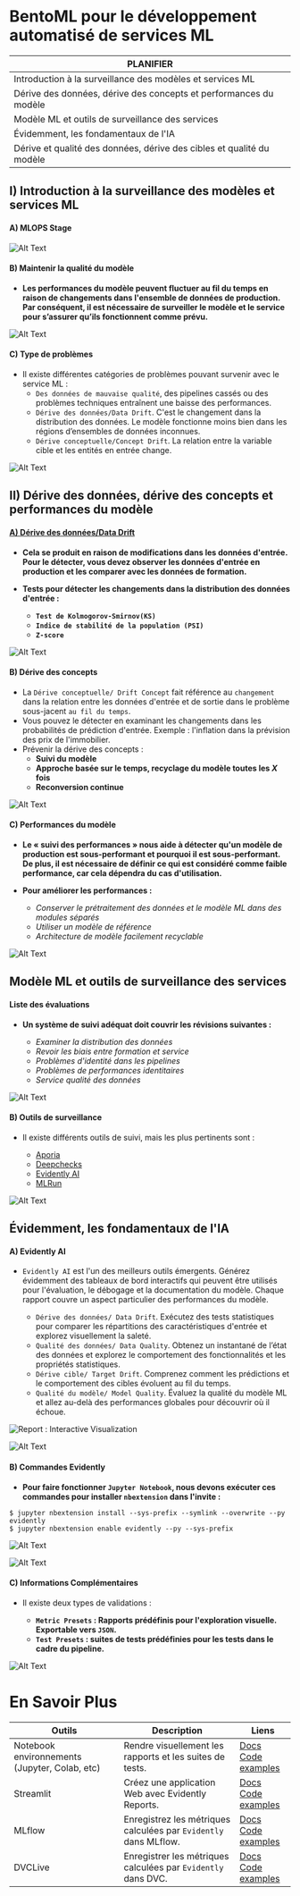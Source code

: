 # BentoML pour le développement automatisé de services ML

| PLANIFIER                                                             |
|-----------------------------------------------------------------------|
| Introduction à la surveillance des modèles et services ML             |
| Dérive des données, dérive des concepts et performances du modèle     |
| Modèle ML et outils de surveillance des services                      |
| Évidemment, les fondamentaux de l'IA                                  |
| Dérive et qualité des données, dérive des cibles et qualité du modèle |




## I) Introduction à la surveillance des modèles et services ML

#### A) MLOPS Stage

![Alt Text](images/image1a.jpg)

#### B) Maintenir la qualité du modèle
+ **Les performances du modèle peuvent fluctuer au fil du temps en raison de changements dans l'ensemble de données de production. Par conséquent, il est nécessaire de surveiller le modèle et le service pour s’assurer qu’ils fonctionnent comme prévu.**

![Alt Text](images/image2.png)

#### C) Type de problèmes
+ Il existe différentes catégories de problèmes pouvant survenir avec le service ML :
    + `Des données de mauvaise qualité`, des pipelines cassés ou des problèmes techniques entraînent une baisse des performances.
    + `Dérive des données/Data Drift`. C'est le changement dans la distribution des données. Le modèle fonctionne moins bien dans les régions d’ensembles de données inconnues.
    + `Dérive conceptuelle/Concept Drift`. La relation entre la variable cible et les entités en entrée change.
  

![Alt Text](images/image3.png)

## II) Dérive des données, dérive des concepts et performances du modèle

#### [A) Dérive des données/Data Drift](https://docs.evidentlyai.com/presets/data-drift)

+ **Cela se produit en raison de modifications dans les données d'entrée. Pour le détecter, vous devez observer les données d'entrée en production et les comparer avec les données de formation.**
+ **Tests pour détecter les changements dans la distribution des données d'entrée :**

    + **`Test de Kolmogorov-Smirnov(KS)`**
    + **`Indice de stabilité de la population (PSI)`**
    + **`Z-score`**

![Alt Text](images/image4.jpg)

#### B) Dérive des concepts

+ La `Dérive conceptuelle/ Drift Concept` fait référence au `changement` dans la relation entre les données d'entrée et de sortie dans le problème sous-jacent `au fil du temps`. 
+ Vous pouvez le détecter en examinant les changements dans les probabilités de prédiction d'entrée. Exemple : l'inflation dans la prévision des prix de l'immobilier.
+ Prévenir la dérive des concepts :
  + **Suivi du modèle**
  + **Approche basée sur le temps, recyclage du modèle toutes les *X* fois**
  + **Reconversion continue**

![Alt Text](images/image5.jpg)

#### C) Performances du modèle

+ **Le « suivi des performances » nous aide à détecter qu'un modèle de production est sous-performant et pourquoi il est sous-performant. De plus, il est nécessaire de définir ce qui est considéré comme faible performance, car cela dépendra du cas d'utilisation.**

+ **Pour améliorer les performances :**

  + *Conserver le prétraitement des données et le modèle ML dans des modules séparés*
  + *Utiliser un modèle de référence*
  + *Architecture de modèle facilement recyclable*

![Alt Text](images/image6.png)


##  Modèle ML et outils de surveillance des services

#### Liste des évaluations

+ **Un système de suivi adéquat doit couvrir les révisions suivantes :**

  + *Examiner la distribution des données*
  + *Revoir les biais entre formation et service*
  + *Problèmes d'identité dans les pipelines*
  + *Problèmes de performances identitaires*
  + *Service qualité des données*

![Alt Text](images/image7.jpg)

#### B) Outils de surveillance
+ Il existe différents outils de suivi, mais les plus pertinents sont :

  + [Aporia](https://www.aporia.com/learn/intro/)
  + [Deepchecks](https://docs.deepchecks.com/stable/getting-started/welcome.html)
  + [Evidently AI](https://docs.evidentlyai.com/)
  + [MLRun](https://docs.mlrun.org/en/latest/index.html)

![Alt Text](images/image8.jpg)


## Évidemment, les fondamentaux de l'IA

#### A) Evidently AI

+ `Evidently AI` est l'un des meilleurs outils émergents. Générez évidemment des tableaux de bord interactifs qui peuvent être utilisés pour l'évaluation, le débogage et la documentation du modèle. Chaque rapport couvre un aspect particulier des performances du modèle.

  + `Dérive des données/ Data Drift`. Exécutez des tests statistiques pour comparer les répartitions des caractéristiques d'entrée et explorez visuellement la saleté.
  + `Qualité des données/ Data Quality`. Obtenez un instantané de l’état des données et explorez le comportement des fonctionnalités et les propriétés statistiques.
  + `Dérive cible/ Target Drift`. Comprenez comment les prédictions et le comportement des cibles évoluent au fil du temps.
  + `Qualité du modèle/ Model Quality`. Évaluez la qualité du modèle ML et allez au-delà des performances globales pour découvrir où il échoue.
  
![Report : Interactive Visualization](https://2040421098-files.gitbook.io/~/files/v0/b/gitbook-x-prod.appspot.com/o/spaces%2FeE67gM4508ESQxkbpOxj%2Fuploads%2Fgit-blob-a8ab3ebb39a6dc1e624db45cde83454ab00bd79d%2Fevidently_reports_main-min.png?alt=media&token=eb32c4aa-c92e-41e0-8160-9379f7c3cef9)


![Alt Text](images/image8a.png)

#### B) Commandes Evidently

+ **Pour faire fonctionner `Jupyter Notebook`, nous devons exécuter ces commandes pour installer `nbextension` dans l'invite :**

```
$ jupyter nbextension install --sys-prefix --symlink --overwrite --py evidently
$ jupyter nbextension enable evidently --py --sys-prefix
```

![Alt Text](images/image9a.png)

![Alt Text](images/image11a.jpg)

#### C) Informations Complémentaires
+ Il existe deux types de validations :

  +  **`Metric Presets` : Rapports prédéfinis pour l'exploration visuelle. Exportable vers `JSON`.**
  + **`Test Presets` : suites de tests prédéfinies pour les tests dans le cadre du pipeline.**


![Alt Text](images/image12.jpg)


# En Savoir Plus


| Outils                                        | Description                                                      | Liens                                                                                                                                                                                                             |
|-----------------------------------------------|------------------------------------------------------------------|-------------------------------------------------------------------------------------------------------------------------------------------------------------------------------------------------------------------|
| Notebook environnements (Jupyter, Colab, etc) | Rendre visuellement les rapports et les suites de tests.         | [Docs](https://docs.evidentlyai.com/integrations/notebook-environments) <br/> [Code examples](https://docs.evidentlyai.com/examples)                                                                              |
| Streamlit                                     | Créez une application Web avec Evidently Reports.                | [Docs](https://www.evidentlyai.com/blog/ml-model-monitoring-dashboard-tutorial) <br/> [Code examples](https://github.com/evidentlyai/evidently/tree/main/examples/integrations/streamlit_dashboard)               |
| MLflow                                        | Enregistrez les métriques calculées par `Evidently` dans MLflow. | [Docs](https://docs.evidentlyai.com/integrations/evidently-and-mlflow) <br/> [Code examples](https://github.com/evidentlyai/evidently/blob/main/examples/integrations/mlflow_logging/mlflow_integration.ipynb)    |
| DVCLive                                       | Enregistrer les métriques calculées par `Evidently` dans DVC.    | [Docs](https://docs.evidentlyai.com/integrations/evidently-and-dvclive) <br/> [Code examples](https://github.com/evidentlyai/evidently/blob/main/examples/integrations/dvclive_logging/dvclive_integration.ipynb) |




